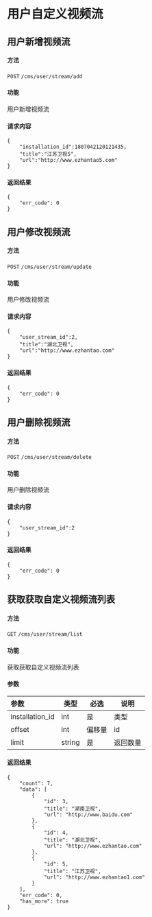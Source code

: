 # 用户自定义视频流  

## 用户新增视频流

#### 方法
`POST` `/cms/user/stream/add`

#### 功能
用户新增视频流

#### 请求内容

```
{
	"installation_id":1807042120121435,
	"title":"江苏卫视5",
	"url":"http://www.ezhantao5.com"
}

```

#### 返回结果
```
{
    "err_code": 0
}
```

## 用户修改视频流

#### 方法
`POST` `/cms/user/stream/update`

#### 功能
用户修改视频流

#### 请求内容

```
{
	"user_stream_id":2,
	"title":"湖北卫视",
	"url":"http://www.ezhantao.com"
}
```

#### 返回结果
```
{
    "err_code": 0
}
```



## 用户删除视频流

#### 方法
`POST` `/cms/user/stream/delete`

#### 功能
用户删除视频流

#### 请求内容

```
{
	"user_stream_id":2
}
```

#### 返回结果
```
{
    "err_code": 0
}
```



## 获取获取自定义视频流列表

#### 方法
`GET` `/cms/user/stream/list`

#### 功能
获取获取自定义视频流列表

#### 参数
| 参数   | 类型 | 必选 |  说明 |
|:--- | --- | ---  | --- |
|installation_id|int|是|类型|
|offset|int|偏移量|id|
|limit|string|是|返回数量|

#### 返回结果
```
{
    "count": 7,
    "data": [
        {
            "id": 3,
            "title": "湖南卫视",
            "url": "http://www.baidu.com"
        },
        {
            "id": 4,
            "title": "湖北卫视",
            "url": "http://www.ezhantao.com"
        },
        {
            "id": 5,
            "title": "江苏卫视",
            "url": "http://www.ezhantao1.com"
        }
    ],
    "err_code": 0,
    "has_more": true
}
```